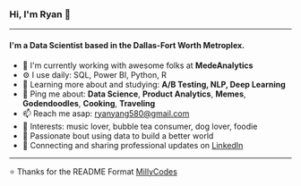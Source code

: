 ### Hi, I'm Ryan 👋
---

#### I'm a Data Scientist based in the Dallas-Fort Worth Metroplex.

- 🏢 I'm currently working with awesome folks at **MedeAnalytics**
- ⚙️ I use daily: SQL, Power BI, Python, R
- 🌱 Learning more about and studying: **A/B Testing, NLP, Deep Learning**
- 💬 Ping me about: **Data Science**, **Product Analytics**, **Memes**, **Godendoodles**, **Cooking**, **Traveling**
- 📫 Reach me asap: ryanyang580@gmail.com
- 💙 Interests: music lover, bubble tea consumer, dog lover, foodie
- 🧠 Passionate bout using data to build a better world
- 💼 Connecting and sharing professional updates on <a href="https://www.linkedin.com/in/yang-ryan/">LinkedIn</a>


---

⭐️ Thanks for the README Format [MillyCodes](https://github.com/MillyCodes)
  
  
